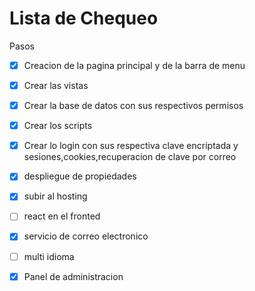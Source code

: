 # Lista de Chequeo
Pasos
- [X] Creacion de la pagina principal y de la barra de menu 
- [X] Crear las vistas
- [X] Crear la base de datos con sus respectivos permisos
- [X] Crear los scripts
- [X] Crear lo login con sus respectiva clave encriptada y sesiones,cookies,recuperacion de clave por correo
- [X] despliegue de propiedades
- [X] subir al hosting
- [ ] react en el fronted
- [X] servicio de correo electronico
- [ ] multi idioma
- [X] Panel de administracion 

